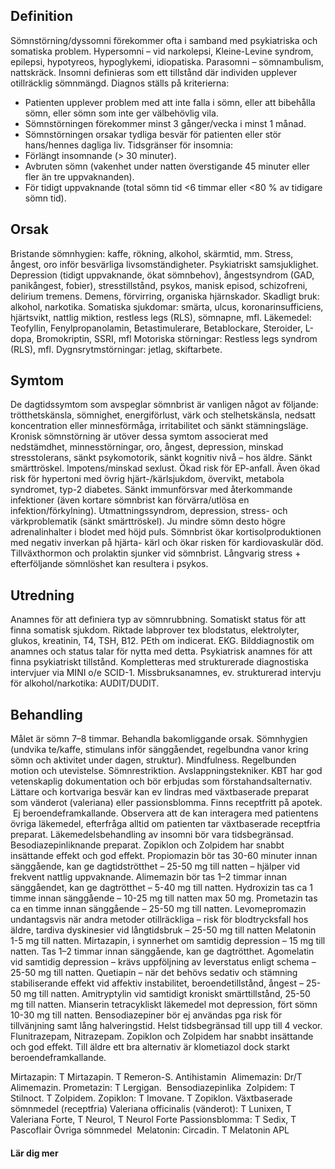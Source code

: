 ## Definition

Sömnstörning/dyssomni förekommer ofta i samband med psykiatriska och somatiska problem.
Hypersomni – vid narkolepsi, Kleine-Levine syndrom, epilepsi, hypotyreos, hypoglykemi, idiopatiska.
Parasomni – sömnambulism, nattskräck.
Insomni definieras som ett tillstånd där individen upplever otillräcklig sömnmängd. Diagnos ställs på kriterierna:
- Patienten upplever problem med att inte falla i sömn, eller att bibehålla sömn, eller sömn som inte ger välbehövlig vila.
- Sömnstörningen förekommer minst 3 gånger/vecka i minst 1 månad.
- Sömnstörningen orsakar tydliga besvär för patienten eller stör hans/hennes dagliga liv.
Tidsgränser för insomnia:
- Förlängt insomnande (> 30 minuter).
- Avbruten sömn (vakenhet under natten överstigande 45 minuter eller fler än tre uppvaknanden).
- För tidigt uppvaknande (total sömn tid <6 timmar eller <80 % av tidigare sömn tid).

## Orsak

Bristande sömnhygien: kaffe, rökning, alkohol, skärmtid, mm.
Stress, ångest, oro inför besvärliga livsomständigheter.
Psykiatriskt samsjuklighet. Depression (tidigt uppvaknande, ökat sömnbehov), ångestsyndrom (GAD, panikångest, fobier), stresstillstånd, psykos, manisk episod, schizofreni, delirium tremens.
Demens, förvirring, organiska hjärnskador.
Skadligt bruk: alkohol, narkotika.
Somatiska sjukdomar: smärta, ulcus, koronarinsufficiens, hjärtsvikt, nattlig miktion, restless legs (RLS), sömnapne, mfl.
Läkemedel: Teofyllin, Fenylpropanolamin, Betastimulerare, Betablockare, Steroider, L-dopa, Bromokriptin, SSRI, mfl
Motoriska störningar: Restless legs syndrom (RLS), mfl.
Dygnsrytmstörningar: jetlag, skiftarbete.

## Symtom

De dagtidssymtom som avspeglar sömnbrist är vanligen något av följande: trötthetskänsla, sömnighet, energiförlust, värk och stelhetskänsla, nedsatt koncentration eller minnesförmåga, irritabilitet och sänkt stämningsläge.
Kronisk sömnstörning är utöver dessa symtom associerat med nedstämdhet, minnesstörningar, oro, ångest, depression, minskad stresstolerans, sänkt psykomotorik, sänkt kognitiv nivå – hos äldre. Sänkt smärttröskel. Impotens/minskad sexlust. Ökad risk för EP-anfall.
Även ökad risk för hypertoni med övrig hjärt-/kärlsjukdom, övervikt, metabola syndromet, typ-2 diabetes. Sänkt immunförsvar med återkommande infektioner (även kortare sömnbrist kan förvärra/utlösa en infektion/förkylning). Utmattningssyndrom, depression, stress- och värkproblematik (sänkt smärttröskel).
Ju mindre sömn desto högre adrenalinhalter i blodet med höjd puls. Sömnbrist ökar kortisolproduktionen med negativ inverkan på hjärta- kärl och ökar risken för kardiovaskulär död. Tillväxthormon och prolaktin sjunker vid sömnbrist.
Långvarig stress + efterföljande sömnlöshet kan resultera i psykos.

## Utredning

Anamnes för att definiera typ av sömnrubbning.
Somatiskt status för att finna somatisk sjukdom. Riktade labprover tex blodstatus, elektrolyter, glukos, kreatinin, T4, TSH, B12. PEth om indicerat. EKG. Bilddiagnostik om anamnes och status talar för nytta med detta.
Psykiatrisk anamnes för att finna psykiatriskt tillstånd. Kompletteras med strukturerade diagnostiska intervjuer via MINI o/e SCID-1.
Missbruksanamnes, ev. strukturerad intervju för alkohol/narkotika: AUDIT/DUDIT.

## Behandling

Målet är sömn 7–8 timmar. Behandla bakomliggande orsak. Sömnhygien (undvika te/kaffe, stimulans inför sänggåendet, regelbundna vanor kring sömn och aktivitet under dagen, struktur). Mindfulness. Regelbunden motion och utevistelse. Sömnrestriktion. Avslappningstekniker.
KBT har god vetenskaplig dokumentation och bör erbjudas som förstahandsalternativ.
Lättare och kortvariga besvär kan ev lindras med växtbaserade preparat som vänderot (valeriana) eller passionsblomma. Finns receptfritt på apotek.  Ej beroendeframkallande. Observera att de kan interagera med patientens övriga läkemedel, efterfråga alltid om patienten tar växtbaserade receptfria preparat.
Läkemedelsbehandling av insomni bör vara tidsbegränsad. Besodiazepinliknande preparat. Zopiklon och Zolpidem har snabbt insättande effekt och god effekt.
Propiomazin bör tas 30-60 minuter innan sänggående, kan ge dagtidströtthet – 25-50 mg till natten – hjälper vid frekvent nattlig uppvaknande. Alimemazin bör tas 1–2 timmar innan sänggåendet, kan ge dagtrötthet – 5-40 mg till natten. Hydroxizin tas ca 1 timme innan sänggående – 10-25 mg till natten max 50 mg. Prometazin tas ca en timme innan sänggående – 25-50 mg till natten. Levomepromazin undantagsvis när andra metoder otillräckliga – risk för blodtrycksfall hos äldre, tardiva dyskinesier vid långtidsbruk – 25-50 mg till natten Melatonin 1-5 mg till natten.
Mirtazapin, i synnerhet om samtidig depression – 15 mg till natten. Tas 1–2 timmar innan sänggående, kan ge dagtrötthet. Agomelatin vid samtidig depression – krävs uppföljning av leverstatus enligt schema – 25-50 mg till natten. Quetiapin – när det behövs sedativ och stämning stabiliserande effekt vid affektiv instabilitet, beroendetillstånd, ångest – 25-50 mg till natten. Amitryptylin vid samtidigt kroniskt smärttillstånd, 25-50 mg till natten. Mianserin tetracykliskt läkemedel mot depression, fört sömn 10-30 mg till natten.
Bensodiazepiner bör ej användas pga risk för tillvänjning samt lång halveringstid. Helst tidsbegränsad till upp till 4 veckor. Flunitrazepam, Nitrazepam. Zopiklon och Zolpidem har snabbt insättande och god effekt. Till äldre ett bra alternativ är klometiazol dock starkt beroendeframkallande.


Mirtazapin: T Mirtazapin. T Remeron-S.
Antihistamin 
Alimemazin: Dr/T Alimemazin.
Prometazin: T Lergigan. 
Bensodiazepinlika 
Zolpidem: T Stilnoct. T Zolpidem. Zopiklon: T Imovane. T Zopiklon.
Växtbaserade sömnmedel (receptfria)
Valeriana officinalis (vänderot): T Lunixen, T Valeriana Forte, T Neurol, T Neurol Forte
Passionsblomma: T Sedix, T Pascoflair
Övriga sömnmedel 
Melatonin: Circadin. T Melatonin APL

#### Lär dig mer

